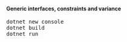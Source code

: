 <h4>Generic interfaces, constraints and variance</h4>

<pre>
dotnet new console
dotnet build
dotnet run
</pre>

